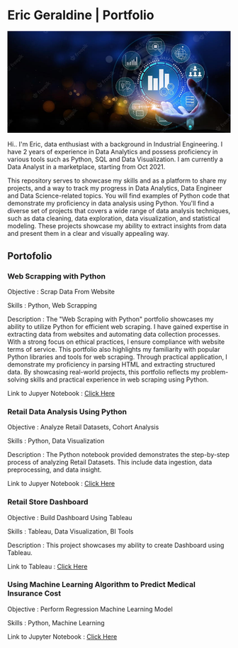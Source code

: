 # Eric Geraldine | Portfolio

![Alt text](https://github.com/ericger9/Data_Analytics/blob/main/data_bg.jpg)

Hi.. I'm Eric, data enthusiast with a background in Industrial Engineering. I have 2 years of experience in Data Analytics and possess proficiency in various tools such as Python, SQL and Data Visualization. I am currently a Data Analyst in a marketplace, starting from Oct 2021.

This repository serves to showcase my skills and as a platform to share my projects, and a way to track my progress in Data Analytics, Data Engineer and Data Science-related topics. You will find examples of Python code that demonstrate my proficiency in data analysis using Python. You'll find a diverse set of projects that covers a wide range of data analysis techniques, such as data cleaning, data exploration, data visualization, and statistical modeling. These projects showcase my ability to extract insights from data and present them in a clear and visually appealing way.

## Portofolio
### Web Scrapping with Python
Objective : Scrap Data From Website

Skills : Python, Web Scrapping

Description :
The "Web Scraping with Python" portfolio showcases my ability to utilize Python for efficient web scraping. I have gained expertise in extracting data from websites and automating data collection processes. With a strong focus on ethical practices, I ensure compliance with website terms of service. This portfolio also highlights my familiarity with popular Python libraries and tools for web scraping. Through practical application, I demonstrate my proficiency in parsing HTML and extracting structured data. By showcasing real-world projects, this portfolio reflects my problem-solving skills and practical experience in web scraping using Python.

Link to Jupyer Notebook : [Click Here](https://github.com/ericger9/Data_Analytics/blob/main/Portofolio%20Jupyter/01_Scrapper.ipynb)

### Retail Data Analysis Using Python
Objective : Analyze Retail Datasets, Cohort Analysis 

Skills : Python, Data Visualization

Description :
The Python notebook provided demonstrates the step-by-step process of analyzing Retail Datasets. This include data ingestion, data preprocessing, and data insight.

Link to Jupyer Notebook : [Click Here](https://github.com/ericger9/Data_Analytics/blob/main/Portofolio%20Jupyter/02_Retail.ipynb)

### Retail Store Dashboard
Objective : Build Dashboard Using Tableau

Skills : Tableau, Data Visualization, BI Tools

Description : 
This project showcases my ability to create Dashboard using Tableau.

Link to Tableau : [Click Here](https://public.tableau.com/views/RetailStoreMonthlyPerformanceDashboard/Dashboard1?:language=en-US&:display_count=n&:origin=viz_share_link)

### Using Machine Learning Algorithm to Predict Medical Insurance Cost
Objective : Perform Regression Machine Learning Model

Skills : Python, Machine Learning

Link to Jupyter Notebook : [Click Here](https://github.com/ericger9/Data_Analytics/blob/main/Portofolio%20Jupyter/04_Medical%20Cost%20Prediction.ipynb)
